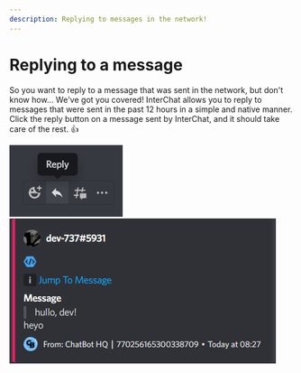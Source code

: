 ```yaml
---
description: Replying to messages in the network!
---
```


# Replying to a message

So you want to reply to a message that was sent in the network, but don't know how... We've got you covered! InterChat allows you to reply to messages that were sent in the past 12 hours in a simple and native manner. Click the reply button on a message sent by InterChat, and it should take care of the rest. 👍

![](<../../.gitbook/assets/image (11).png>)  ![](<../../.gitbook/assets/image (2).png>)

